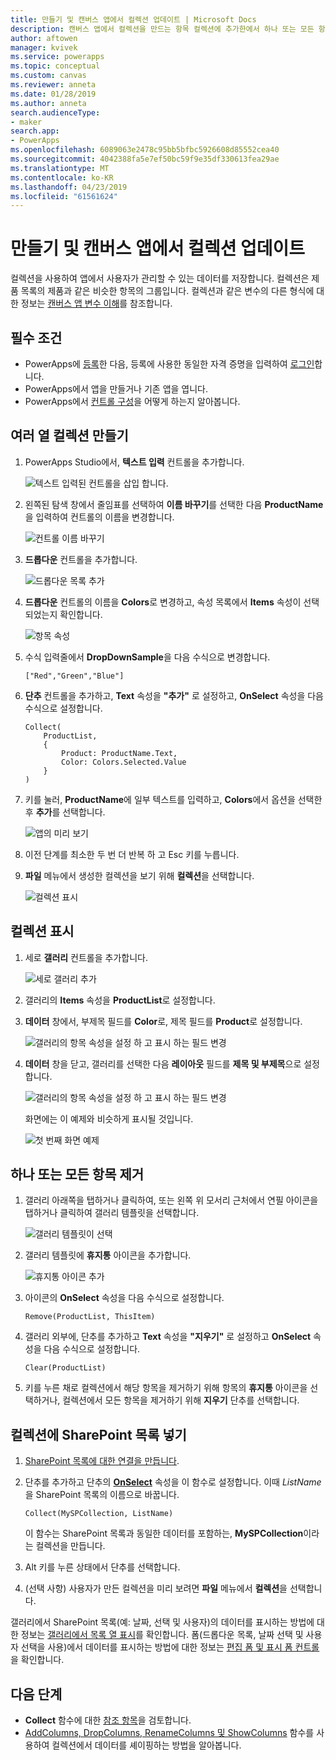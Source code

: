 ```yaml
---
title: 만들기 및 캔버스 앱에서 컬렉션 업데이트 | Microsoft Docs
description: 캔버스 앱에서 컬렉션을 만드는 항목 컬렉션에 추가한에서 하나 또는 모든 항목을 제거
author: aftowen
manager: kvivek
ms.service: powerapps
ms.topic: conceptual
ms.custom: canvas
ms.reviewer: anneta
ms.date: 01/28/2019
ms.author: anneta
search.audienceType:
- maker
search.app:
- PowerApps
ms.openlocfilehash: 6089063e2478c95bb5bfbc5926608d85552cea40
ms.sourcegitcommit: 4042388fa5e7ef50bc59f9e35df330613fea29ae
ms.translationtype: MT
ms.contentlocale: ko-KR
ms.lasthandoff: 04/23/2019
ms.locfileid: "61561624"
---
```

# <a name="create-and-update-a-collection-in-a-canvas-app"></a>만들기 및 캔버스 앱에서 컬렉션 업데이트

컬렉션을 사용하여 앱에서 사용자가 관리할 수 있는 데이터를 저장합니다. 컬렉션은 제품 목록의 제품과 같은 비슷한 항목의 그룹입니다. 컬렉션과 같은 변수의 다른 형식에 대한 정보는 [캔버스 앱 변수 이해](working-with-variables.md)를 참조합니다.

## <a name="prerequisites"></a>필수 조건

- PowerApps에 [등록](../signup-for-powerapps.md)한 다음, 등록에 사용한 동일한 자격 증명을 입력하여 [로그인](https://web.powerapps.com?utm_source=padocs&utm_medium=linkinadoc&utm_campaign=referralsfromdoc)합니다.
- PowerApps에서 앱을 만들거나 기존 앱을 엽니다.
- PowerApps에서 [컨트롤 구성](add-configure-controls.md)을 어떻게 하는지 알아봅니다.

## <a name="create-a-multicolumn-collection"></a>여러 열 컬렉션 만들기

1. PowerApps Studio에서, **텍스트 입력** 컨트롤을 추가합니다.

    ![텍스트 입력된 컨트롤을 삽입 합니다.](./media/create-update-collection/add-textbox.png)

1. 왼쪽된 탐색 창에서 줄임표를 선택하여 **이름 바꾸기**를 선택한 다음 **ProductName**을 입력하여 컨트롤의 이름을 변경합니다.

    ![컨트롤 이름 바꾸기](./media/create-update-collection/rename-textbox.png)

1. **드롭다운** 컨트롤을 추가합니다.

    ![드롭다운 목록 추가](./media/create-update-collection/add-dropdown.png)

1. **드롭다운** 컨트롤의 이름을 **Colors**로 변경하고, 속성 목록에서 **Items** 속성이 선택되었는지 확인합니다.

    ![항목 속성](./media/create-update-collection/items-property.png)

1. 수식 입력줄에서 **DropDownSample**을 다음 수식으로 변경합니다.

    `["Red","Green","Blue"]`

1. **단추** 컨트롤을 추가하고, **Text** 속성을 **"추가"** 로 설정하고, **OnSelect** 속성을 다음 수식으로 설정합니다.

    ```powerapps-dot
    Collect(
        ProductList,
        {
            Product: ProductName.Text,
            Color: Colors.Selected.Value
        }
    )
    ```

1. <F5> 키를 눌러, **ProductName**에 일부 텍스트를 입력하고, **Colors**에서 옵션을 선택한 후 **추가**를 선택합니다.

    ![앱의 미리 보기](./media/create-update-collection/preview-add.png)

1. 이전 단계를 최소한 두 번 더 반복 하 고 Esc 키를 누릅니다.

1. **파일** 메뉴에서 생성한 컬렉션을 보기 위해 **컬렉션**을 선택합니다.

    ![컬렉션 표시](./media/create-update-collection/show-collection.png)

## <a name="show-a-collection"></a>컬렉션 표시

1. 세로 **갤러리** 컨트롤을 추가합니다.

    ![세로 갤러리 추가](./media/create-update-collection/add-gallery.png)

1. 갤러리의 **Items** 속성을 **ProductList**로 설정합니다.

1. **데이터** 창에서, 부제목 필드를 **Color**로, 제목 필드를 **Product**로 설정합니다.

    ![갤러리의 항목 속성을 설정 하 고 표시 하는 필드 변경](./media/create-update-collection/configure-gallery.png)

1. **데이터** 창을 닫고, 갤러리를 선택한 다음 **레이아웃** 필드를 **제목 및 부제목**으로 설정합니다.

    ![갤러리의 항목 속성을 설정 하 고 표시 하는 필드 변경](./media/create-update-collection/change-layout.png)

    화면에는 이 예제와 비슷하게 표시될 것입니다.

    ![첫 번째 화면 예제](./media/create-update-collection/screen-example1.png)

## <a name="remove-one-or-all-items"></a>하나 또는 모든 항목 제거

1. 갤러리 아래쪽을 탭하거나 클릭하여, 또는 왼쪽 위 모서리 근처에서 연필 아이콘을 탭하거나 클릭하여 갤러리 템플릿을 선택합니다.

    ![갤러리 템플릿이 선택](./media/create-update-collection/select-template.png)

1. 갤러리 템플릿에 **휴지통** 아이콘을 추가합니다.

    ![휴지통 아이콘 추가](./media/create-update-collection/trash-icon.png)

1. 아이콘의 **OnSelect** 속성을 다음 수식으로 설정합니다.

    `Remove(ProductList, ThisItem)`

1. 갤러리 외부에, 단추를 추가하고 **Text** 속성을 **"지우기"** 로 설정하고 **OnSelect** 속성을 다음 수식으로 설정합니다.

    `Clear(ProductList)`

1. <Alt> 키를 누른 채로 컬렉션에서 해당 항목을 제거하기 위해 항목의 **휴지통** 아이콘을 선택하거나, 컬렉션에서 모든 항목을 제거하기 위해 **지우기** 단추를 선택합니다.

## <a name="put-a-sharepoint-list-into-a-collection"></a>컬렉션에 SharePoint 목록 넣기

1. [SharePoint 목록에 대한 연결을 만듭니다](connections/connection-sharepoint-online.md#create-a-connection).

1. 단추를 추가하고 단추의 **[OnSelect](controls/properties-core.md)** 속성을 이 함수로 설정합니다. 이때 *ListName*을 SharePoint 목록의 이름으로 바꿉니다.<br>

    `Collect(MySPCollection, ListName)`

    이 함수는 SharePoint 목록과 동일한 데이터를 포함하는, **MySPCollection**이라는 컬렉션을 만듭니다.

1. Alt 키를 누른 상태에서 단추를 선택합니다.

1. (선택 사항) 사용자가 만든 컬렉션을 미리 보려면 **파일** 메뉴에서 **컬렉션**을 선택합니다.

갤러리에서 SharePoint 목록(예: 날짜, 선택 및 사용자)의 데이터를 표시하는 방법에 대한 정보는  [갤러리에서 목록 열 표시](connections/connection-sharepoint-online.md#show-list-columns-in-a-gallery)를 확인합니다. 폼(드롭다운 목록, 날짜 선택 및 사용자 선택을 사용)에서 데이터를 표시하는 방법에 대한 정보는  [편집 폼 및 표시 폼 컨트롤](controls/control-form-detail.md)을 확인합니다.

## <a name="next-steps"></a>다음 단계

- **Collect** 함수에 대한 [참조 항목](functions/function-clear-collect-clearcollect.md)을 검토합니다.
- [AddColumns, DropColumns, RenameColumns 및 ShowColumns](functions/function-table-shaping.md) 함수를 사용하여 컬렉션에서 데이터를 셰이핑하는 방법을 알아봅니다.
